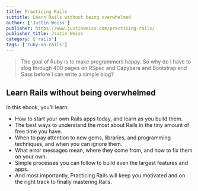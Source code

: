 ```yaml
---
title: Practicing Rails 
subtitle: Learn Rails without being overwhelmed 
author: ['Justin Weiss']
publisher: https://www.justinweiss.com/practicing-rails/
publisher_title: Jsutin Weiss  
category: ['rails']
tags: ['ruby-on-rails']
---
```


> The goal of Ruby is to make programmers happy. So why do I have to slog through 400 pages on RSpec and Capybara and Bootstrap and Sass before I can write a simple blog?

## Learn Rails without being overwhelmed

In this ebook, you’ll learn:

- How to start your own Rails apps today, and learn as you build them.
- The best ways to understand the most about Rails in the tiny amount of free time you have.
- When to pay attention to new gems, libraries, and programming techniques, and when you can ignore them.
- What error messages mean, where they come from, and how to fix them on your own.
- Simple processes you can follow to build even the largest features and apps.
- And most importantly, Practicing Rails will keep you motivated and on the right track to finally mastering Rails.